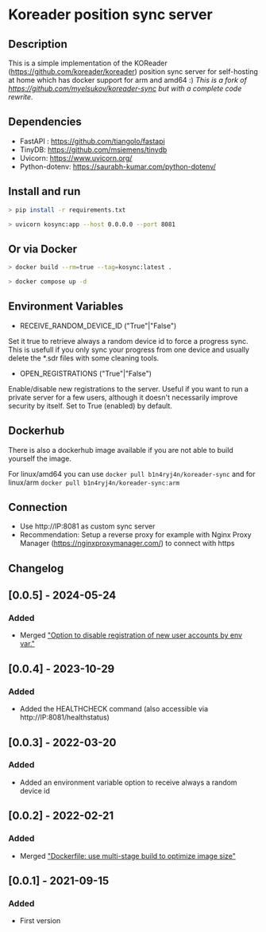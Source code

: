# Koreader position sync server

## Description

This is a simple implementation of the KOReader (https://github.com/koreader/koreader) position sync server for self-hosting at home which has docker support for arm and amd64 :) _This is a fork of https://github.com/myelsukov/koreader-sync but with a complete code rewrite._
 
## Dependencies

* FastAPI : https://github.com/tiangolo/fastapi
* TinyDB: https://github.com/msiemens/tinydb
* Uvicorn: https://www.uvicorn.org/
* Python-dotenv: https://saurabh-kumar.com/python-dotenv/

## Install and run

```bash
> pip install -r requirements.txt

> uvicorn kosync:app --host 0.0.0.0 --port 8081

```

## Or via Docker

```bash
> docker build --rm=true --tag=kosync:latest .

> docker compose up -d

```

## Environment Variables

* RECEIVE_RANDOM_DEVICE_ID ("True"|"False")

Set it true to retrieve always a random device id to force a progress sync. 
This is usefull if you only sync your progress from one device and 
usually delete the *.sdr files with some cleaning tools.

* OPEN_REGISTRATIONS ("True"|"False")

Enable/disable new registrations to the server. Useful if you want to run a private server for a few users, although it doesn't necessarily improve security by itself.
Set to True (enabled) by default.

## Dockerhub

There is also a dockerhub image available if you are not able to build yourself the image.

For linux/amd64 you can use `docker pull b1n4ryj4n/koreader-sync` and for linux/arm `docker pull b1n4ryj4n/koreader-sync:arm`

## Connection

* Use http://IP:8081 as custom sync server
* Recommendation: Setup a reverse proxy for example with Nginx Proxy Manager (https://nginxproxymanager.com/) to connect with https

## Changelog

## [0.0.5] - 2024-05-24
### Added
- Merged ["Option to disable registration of new user accounts by env var."](https://github.com/b1n4ryj4n/koreader-sync/pull/5)

## [0.0.4] - 2023-10-29
### Added
- Added the HEALTHCHECK command (also accessible via http://IP:8081/healthstatus)

## [0.0.3] - 2022-03-20
### Added
- Added an environment variable option to receive always a random device id

## [0.0.2] - 2022-02-21
### Added
- Merged ["Dockerfile: use multi-stage build to optimize image size"](https://github.com/b1n4ryj4n/koreader-sync/pull/3)

## [0.0.1] - 2021-09-15
### Added
- First version
